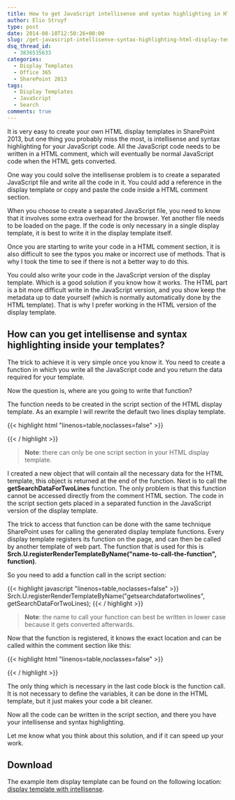 ```yaml
---
title: How to get JavaScript intellisense and syntax highlighting in HTML display templates
author: Elio Struyf
type: post
date: 2014-08-18T12:50:26+00:00
slug: /get-javascript-intellisense-syntax-highlighting-html-display-templates/
dsq_thread_id:
  - 3836535633
categories:
  - Display Templates
  - Office 365
  - SharePoint 2013
tags:
  - Display Templates
  - JavaScript
  - Search
comments: true
---
```


It is very easy to create your own HTML display templates in SharePoint 2013, but one thing you probably miss the most, is intellisense and syntax highlighting for your JavaScript code. All the JavaScript code needs to be written in a HTML comment, which will eventually be normal JavaScript code when the HTML gets converted.

One way you could solve the intellisense problem is to create a separated JavaScript file and write all the code in it. You could add a reference in the display template or copy and paste the code inside a HTML comment section.

When you choose to create a separated JavaScript file, you need to know that it involves some extra overhead for the browser. Yet another file needs to be loaded on the page. If the code is only necessary in a single display template, it is best to write it in the display template itself.

Once you are starting to write your code in a HTML comment section, it is also difficult to see the typos you make or incorrect use of methods. That is why I took the time to see if there is not a better way to do this.

You could also write your code in the JavaScript version of the display template. Which is a good solution if you know how it works. The HTML part is a bit more difficult write in the JavaScript version, and you show keep the metadata up to date yourself (which is normally automatically done by the HTML template). That is why I prefer working in the HTML version of the display template.

## How can you get intellisense and syntax highlighting inside your templates?

The trick to achieve it is very simple once you know it. You need to create a function in which you write all the JavaScript code and you return the data required for your template.

Now the question is, where are you going to write that function?

The function needs to be created in the script section of the HTML display template. As an example I will rewrite the default two lines display template.

{{< highlight html "linenos=table,noclasses=false" >}}
<script>
function getSearchDataForTwoLines(ctx) {
  var itemData = [];

  var encodedId = $htmlEncode(ctx.ClientControl.get_nextUniqueId() + "_2lines_");
  itemData["containerId"] = encodedId + "container";

  var linkURL = $getItemValue(ctx, "Link URL");
  linkURL.overrideValueRenderer($urlHtmlEncode);
  itemData["linkURL"] = linkURL;

  itemData["iconURL"] = Srch.ContentBySearch.getIconSourceFromItem(ctx.CurrentItem);

  var line1 = $getItemValue(ctx, "Line 1");
  var line2 = $getItemValue(ctx, "Line 2");
  line1.overrideValueRenderer($contentLineText);
  line2.overrideValueRenderer($contentLineText);

  itemData["line1"] = line1;
  itemData["line2"] = line2;

  return itemData;
}
</script>
{{< / highlight >}}

> **Note**: there can only be one script section in your HTML display template.

I created a new object that will contain all the necessary data for the HTML template, this object is returned at the end of the function. Next is to call the **getSearchDataForTwoLines** function. The only problem is that this function cannot be accessed directly from the comment HTML section. The code in the script section gets placed in a separated function in the JavaScript version of the display template.

The trick to access that function can be done with the same technique SharePoint uses for calling the generated display template functions. Every display template registers its function on the page, and can then be called by another template of web part. The function that is used for this is **Srch.U.registerRenderTemplateByName("name-to-call-the-function", function)**.

So you need to add a function call in the script section:

{{< highlight javascript "linenos=table,noclasses=false" >}}
Srch.U.registerRenderTemplateByName("getsearchdatafortwolines", getSearchDataForTwoLines);
{{< / highlight >}}

> **Note**: the name to call your function can best be written in lower case because it gets converted afterwards.

Now that the function is registered, it knows the exact location and can be called within the comment section like this:

{{< highlight html "linenos=table,noclasses=false" >}}
<!--#_
  var itemData = Srch.U.getRenderTemplateCollection().getsearchdatafortwolines(ctx);

  var containerId, linkURL, iconURL, line1, line2;
  containerId = itemData["encodedId"];
  linkURL = itemData["linkURL"];
  iconURL = itemData["iconURL"];
  line1 = itemData["line1"];
  line2 = itemData["line2"];
_#-->
{{< / highlight >}}

The only thing which is necessary in the last code block is the function call. It is not necessary to define the variables, it can be done in the HTML template, but it just makes your code a bit cleaner.

Now all the code can be written in the script section, and there you have your intellisense and syntax highlighting.

Let me know what you think about this solution, and if it can speed up your work.

## Download

The example item display template can be found on the following location: [display template with intellisense](https://github.com/SPCSR/DisplayTemplates/tree/master/Search%20Display%20Templates/Display%20Template%20to%20get%20intellisense "Display template with intellisense").